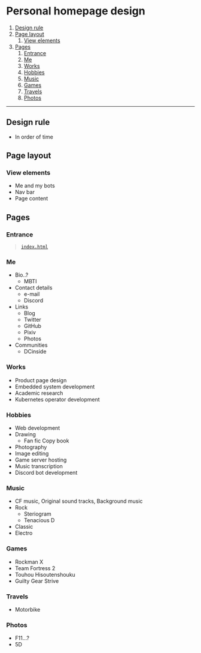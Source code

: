 # Personal homepage design

1. [Design rule](#design-rule)
2. [Page layout](#page-layout)
   1. [View elements](#view-elements)
3. [Pages](#pages)
   1. [Entrance](#entrance)
   2. [Me](#me)
   3. [Works](#works)
   4. [Hobbies](#hobbies)
   5. [Music](#music)
   6. [Games](#games)
   7. [Travels](#travels)
   8. [Photos](#photos)

---

## Design rule

- In order of time

## Page layout

### View elements

- Me and my bots
- Nav bar
- Page content

## Pages

### Entrance

> [`index.html`](./src/index.html)

### Me

- Bio..?
  - MBTI
- Contact details
  - e-mail
  - Discord
- Links
  - Blog
  - Twitter
  - GitHub
  - Pixiv
  - Photos
- Communities
  - DCinside

### Works

- Product page design
- Embedded system development
- Academic research
- Kubernetes operator development

### Hobbies

- Web development
- Drawing
  - Fan fic Copy book
- Photography
- Image editing
- Game server hosting
- Music transcription
- Discord bot development

### Music

- CF music, Original sound tracks, Background music
- Rock
  - Steriogram
  - Tenacious D
- Classic
- Electro

### Games

- Rockman X
- Team Fortress 2
- Touhou Hisoutenshouku
- Guilty Gear Strive

### Travels

- Motorbike

### Photos

- F11...?
- 5D
